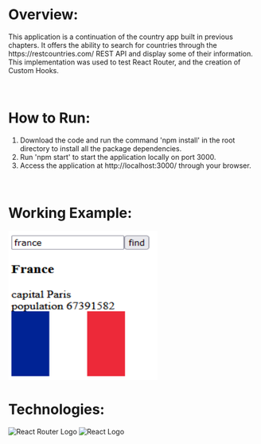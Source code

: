 <h1>Overview:</h1>
<p>
This application is a continuation of the country app built in previous chapters.
It offers the ability to search for countries through the https://restcountries.com/ REST API and display some of their information.
This implementation was used to test React Router, and the creation of Custom Hooks.
</p>

<br/>

<h1>How to Run:</h1>
<ol>
    <li>Download the code and run the command 'npm install' in the root directory to install all the package dependencies.</li>
    <li>Run 'npm start' to start the application locally on port 3000.</li>
    <li>Access the application at http://localhost:3000/ through your browser.</li>
</ol>

<br/>
<h1>Working Example:</h1>
<img src='./example/App-Example.png' alt='App Example' width='300' height='300' />

<br/>
<h1>Technologies:</h1>
<img src='https://reactrouter.com/ogimage.png' alt='React Router Logo' width='400' height='200' />
<img src='https://repository-images.githubusercontent.com/37153337/9d0a6780-394a-11eb-9fd1-6296a684b124' alt='React Logo' width='400' height='200' />

